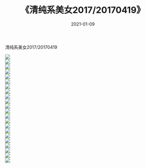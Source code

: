 ﻿---
layout: post
title:  《清纯系美女2017/20170419》
date:   2021-01-09
img: http://img.660000.xyz/Sharelink/清纯系美女/2017/20170419/000.jpg
categories: [美女, 清纯, 唯美]
---

清纯系美女2017/20170419

 ![](http://img.660000.xyz/Sharelink/清纯系美女/2017/20170419/001.png) <br>![](http://img.660000.xyz/Sharelink/清纯系美女/2017/20170419/002.png) <br>![](http://img.660000.xyz/Sharelink/清纯系美女/2017/20170419/003.png) <br>![](http://img.660000.xyz/Sharelink/清纯系美女/2017/20170419/004.png) <br>![](http://img.660000.xyz/Sharelink/清纯系美女/2017/20170419/005.png) <br>![](http://img.660000.xyz/Sharelink/清纯系美女/2017/20170419/006.png) <br>![](http://img.660000.xyz/Sharelink/清纯系美女/2017/20170419/007.png) <br>![](http://img.660000.xyz/Sharelink/清纯系美女/2017/20170419/008.png) <br>![](http://img.660000.xyz/Sharelink/清纯系美女/2017/20170419/009.png) <br>![](http://img.660000.xyz/Sharelink/清纯系美女/2017/20170419/010.png) <br>![](http://img.660000.xyz/Sharelink/清纯系美女/2017/20170419/011.png) <br>![](http://img.660000.xyz/Sharelink/清纯系美女/2017/20170419/012.png) <br>![](http://img.660000.xyz/Sharelink/清纯系美女/2017/20170419/013.png) <br>![](http://img.660000.xyz/Sharelink/清纯系美女/2017/20170419/014.png) <br>![](http://img.660000.xyz/Sharelink/清纯系美女/2017/20170419/015.png) <br>![](http://img.660000.xyz/Sharelink/清纯系美女/2017/20170419/016.png) <br>![](http://img.660000.xyz/Sharelink/清纯系美女/2017/20170419/017.png) <br>![](http://img.660000.xyz/Sharelink/清纯系美女/2017/20170419/018.png) <br>![](http://img.660000.xyz/Sharelink/清纯系美女/2017/20170419/019.png) <br>![](http://img.660000.xyz/Sharelink/清纯系美女/2017/20170419/020.png) <br>![](http://img.660000.xyz/Sharelink/清纯系美女/2017/20170419/021.png) <br>![](http://img.660000.xyz/Sharelink/清纯系美女/2017/20170419/022.png) <br>